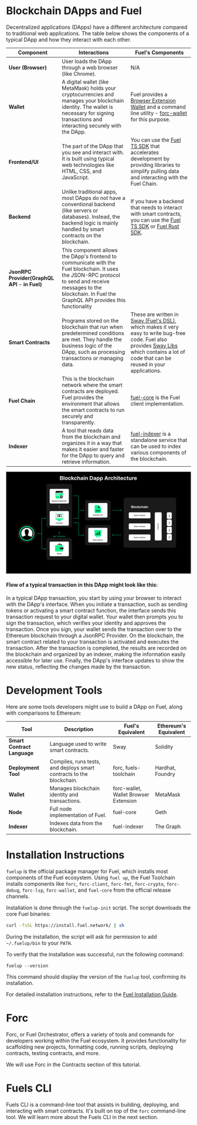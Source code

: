 # Blockchain DApps and Fuel

Decentralized applications (DApps) have a different architecture compared to traditional web applications. The table
below shows the components of a typical DApp and how they interact with each other.

| Component            | Interactions                                                                                                                                                                                | Fuel's Components                                                                                                                                                                                                                                                        |
|----------------------|---------------------------------------------------------------------------------------------------------------------------------------------------------------------------------------------|--------------------------------------------------------------------------------------------------------------------------------------------------------------------------------------------------------------------------------------------------------------------------|
| **User (Browser)**   | User loads the DApp through a web browser (like Chrome).                                                                                                                                    | N/A                                                                                                                                                                                                                                                                      |
| **Wallet**           | A digital wallet (like MetaMask) holds your cryptocurrencies and manages your blockchain identity. The wallet is necessary for signing transactions and interacting securely with the DApp. | Fuel provides a [Browser Extension Wallet](https://wallet.fuel.network/docs/install/) and a command line utility - [forc-wallet](https://github.com/FuelLabs/forc-wallet) for this purpose.                                                                              |
| **Frontend/UI**      | The part of the DApp that you see and interact with. It is built using typical web technologies like HTML, CSS, and JavaScript.                                                             | You can use the [Fuel TS SDK](https://github.com/FuelLabs/fuels-ts) that accelerates development by providing libraries to simplify pulling data and interacting with the Fuel Chain.                                                                                    |
| **Backend**          | Unlike traditional apps, most DApps do not have a conventional backend (like servers or databases). Instead, the backend logic is mainly handled by smart contracts on the blockchain.      | If you have a backend that needs to interact with smart contracts, you can use the [Fuel TS SDK](https://github.com/FuelLabs/fuels-ts) or [Fuel Rust SDK](https://github.com/FuelLabs/fuels-rust).                                                                       |
| **JsonRPC Provider(GraphQL API - in Fuel)** | This component allows the DApp's frontend to communicate with the Fuel blockchain. It uses the JSON-RPC protocol to send and receive messages to the blockchain. In Fuel the GraphQL API provides this functionality                           |                                                                                                                                                                                                                                                                          |
| **Smart Contracts**  | Programs stored on the blockchain that run when predetermined conditions are met. They handle the business logic of the DApp, such as processing transactions or managing data.             | These are written in [Sway (Fuel's DSL)](https://github.com/FuelLabs/sway), which makes it very easy to write bug-free code. Fuel also provides [Sway Libs](https://github.com/FuelLabs/sway-libs) which contains a lot of code that can be reused in your applications. |
| **Fuel Chain**       | This is the blockchain network where the smart contracts are deployed. Fuel provides the environment that allows the smart contracts to run securely and transparently.                     | [fuel-core](https://github.com/FuelLabs/fuel-core) is the Fuel client implementation.                                                                                                                                                                                    |
| **Indexer**          | A tool that reads data from the blockchain and organizes it in a way that makes it easier and faster for the DApp to query and retrieve information.                                        | [fuel-indexer](https://github.com/FuelLabs/fuel-indexer/) is a standalone service that can be used to index various components of the blockchain.                                                                                                                        |

![Fuel Dapp](https://raw.githubusercontent.com/RobinNagpal/fuel-token-track-docs/main/assets/images/Architecture_new.png)

#### Flow of a typical transaction in this DApp might look like this:

In a typical DApp transaction, you start by using your browser to interact with the DApp's interface. When you initiate
a transaction, such as sending tokens or activating a smart contract function, the interface sends this transaction
request to your digital wallet. Your wallet then prompts you to sign the transaction, which verifies your identity and
approves the transaction. Once you sign, your wallet sends the transaction over to the Ethereum blockchain through a
JsonRPC Provider. On the blockchain, the smart contract related to your transaction is activated and executes the
transaction. After the transaction is completed, the results are recorded on the blockchain and organized by an indexer,
making the information easily accessible for later use. Finally, the DApp's interface updates to show the new status,
reflecting the changes made by the transaction.

# Development Tools

Here are some tools developers might use to build a DApp on Fuel, along with comparisons to Ethereum:

| Tool                        | Description                                                          | Fuel's Equivalent                     | Ethereum's Equivalent |
|-----------------------------|----------------------------------------------------------------------|---------------------------------------|-----------------------|
| **Smart Contract Language** | Language used to write smart contracts.                              | Sway                                  | Solidity              |
| **Deployment Tool**         | Compiles, runs tests, and deploys smart contracts to the blockchain. | forc, fuels-toolchain                 | Hardhat, Foundry      |
| **Wallet**                  | Manages blockchain identity and transactions.                        | forc-wallet, Wallet Browser Extension | MetaMask              |
| **Node**                    | Full node implementation of Fuel.                                    | fuel-core                             | Geth                  |
| **Indexer**                 | Indexes data from the blockchain.                                    | fuel-indexer                          | The Graph             |

# Installation Instructions

`fuelup` is the official package manager for Fuel, which installs most components of the Fuel ecosystem. Using 
`fuel up`, the Fuel Toolchain installs components like `forc`, `forc-client`, `forc-fmt`, `forc-crypto`, `forc-debug`, 
`forc-lsp`, `forc-wallet`, and `fuel-core` from the official release channels.

Installation is done through the `fuelup-init` script. The script downloads the core Fuel binaries:

```sh
curl -fsSL https://install.fuel.network/ | sh
```

During the installation, the script will ask for permission to add `~/.fuelup/bin` to your `PATH`.

To verify that the installation was successful, run the following command:

```
fuelup --version
```

This command should display the version of the `fuelup` tool, confirming its installation.

For detailed installation instructions, refer to the [Fuel Installation Guide](https://install.fuel.network/master/).

# Forc

Forc, or Fuel Orchestrator, offers a variety of tools and commands for developers working within the Fuel ecosystem. 
It provides functionality for scaffolding new projects, formatting code, running scripts, deploying contracts, testing 
contracts, and more.

We will use Forc in the Contracts section of this tutorial.

# Fuels CLI
Fuels CLI is a command-line tool that assists in building, deploying, and interacting with smart contracts. It's 
built on top of the `forc` command-line tool. We will learn more about the Fuels CLI in the next section. 
